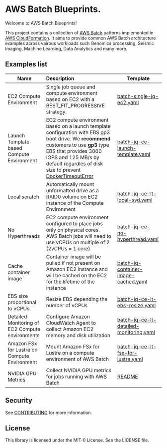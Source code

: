 # AWS Batch Blueprints.

Welcome to AWS Batch Blueprints!

This project contains a collection of [AWS Batch](https://docs.aws.amazon.com/batch/latest/userguide/what-is-batch.html) patterns implemented in [AWS CloudFormation](https://docs.aws.amazon.com/AWSCloudFormation/latest/UserGuide/Welcome.html).
It aims to provide common AWS Batch architecture examples across vairous workloads such Genomics processing, Seismic Imaging, Machine Learning, Data Analytics and many more.

## Examples list

| **Name**                                        | **Description**                                                                                                                                                                                                                                                                                                     | **Template**                                                                                 |
| ----------------------------------------------- | :------------------------------------------------------------------------------------------------------------------------------------------------------------------------------------------------------------------------------------------------------------------------------------------------------------------ | -------------------------------------------------------------------------------------------- |
| EC2 Compute Environment                         | Single job queue and compute environment based on EC2 with a BEST_FIT_PROGRESSIVE strategy.                                                                                                                                                                                                                         | [batch-single-jq-ec2.yaml](templates/batch-single-jq-ec2.yaml)                               |
| Launch Template based Compute Environment       | EC2 compute environment based on a launch template configuration with EBS gp3 boot drive. We **recommend** customers to use **gp3** type EBS that provides 3000 IOPS and 125 MB/s by default regardles of disk size to prevent [DockerTimeoutError](https://repost.aws/knowledge-center/batch-docker-timeout-error) | [batch-jq-ce-launch-template.yaml](templates/batch-jq-ce-launch-template.yaml)               |
| Local scratch                                   | Automatically mount unformatted drive as a RAID0 volume on EC2 instance of the Compute Environment                                                                                                                                                                                                                  | [batch-jq-ce-lt-local-ssd.yaml](templates/batch-jq-ce-lt-local-ssd.yaml)                     |
| No Hyperthreads                                 | EC2 compute environment configured to place jobs only on physical cores. AWS Batch jobs will need to use vCPUs on multiple of 2 (2vCPUs = 1 core)                                                                                                                                                                   | [batch-jq-ce-no-hyperthread.yaml](templates/batch-jq-ce-no-hyperthread.yaml)                 |
| Cache container image                           | Container image will be pulled if not present on Amazon EC2 instance and will be cached on the EC2 for the lifetime of the instance                                                                                                                                                                                 | [batch-jq-container-image-cached.yaml](templates/batch-jq-container-image-cached.yaml)       |
| EBS size proportional to vCPUs                  | Resize EBS depending the number of vCPUs                                                                                                                                                                                                                                                                            | [batch-jq-ce-lt-ebs-resize.yaml](templates/batch-jq-ce-lt-ebs-resize.yaml)                   |
| Detailed Monitoring of EC2 Compute environments | Configure Amazon CloudWatch Agent to collect Amazon EC2 memory and disk utilization                                                                                                                                                                                                                                 | [batch-jq-ce-lt-detailed-monitoring.yaml](templates/batch-jq-ce-lt-detailed-monitoring.yaml) |
| Amazon FSx for Lustre on Compute Environment    | Mount Amazon FSx for Lustre on a compute environment of AWS Batch                                                                                                                                                                                                                                                   | [batch-jq-ce-lt-fsx-for-lustre.yaml](templates/batch-jq-ce-lt-fsx-for-lustre.yaml)           |
| NVIDIA GPU Metrics                              | Collect NVIDIA GPU metrics for jobs running with AWS Batch                                                                                                                                                                                                                                                          | [README](ec2/gpu-monitoring-metrics/README.md)                                               |

## Security

See [CONTRIBUTING](CONTRIBUTING.md#security-issue-notifications) for more information.

## License

This library is licensed under the MIT-0 License. See the LICENSE file.
